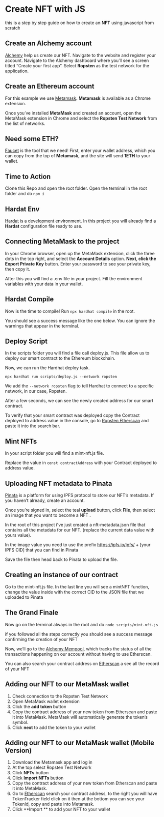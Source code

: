 # Create NFT with JS

this is a step by step guide on how to create an **NFT** using javascript from scratch

## Create an Alchemy account
[Alchemy](https://www.alchemy.com/) help us create our NFT.
Navigate to the website and register your account.
Navigate to the Alchemy dashboard where you’ll see a screen titled “Create your first app”.
Select **Ropsten** as the test network for the application.

## Create an Ethereum account

For this example we use [Metamask](https://metamask.io/).
**Metamask** is available as a Chrome extension.

Once you’ve installed **MetaMask** and created an account, open the MetaMask extension in Chrome and select the **Ropsten Test Network** from the list of networks.

## Need some ETH?

[Faucet](https://faucet.ropsten.be/) is the tool that we need!
First, enter your wallet address, which you can copy from the top of **Metamask**, and the site will send **1ETH** to your wallet.

## Time to Action

Clone this Repo and open the root folder.
Open the terminal in the root folder and do  `npm i`

## Hardat Env

[Hardat](https://hardhat.org/) is a development environment.
In this project you will already find a **Hardat** configuration file ready to use.

## Connecting MetaMask to the project

In your Chrome browser, open up the MetaMask extension, click the three dots in the top right, and select the **Account Details** option. **Next, click the Export Private Key** button. Enter your password to see your private key, then copy it.

After this you will find a .env file in your project.
Fill the environment variables with your data in your wallet.

## Hardat Compile

Now is the time to compile!
Run `npx hardhat compile` in the root.

You should see a success message like the one below. You can ignore the warnings that appear in the terminal.

## Deploy Script

In the scripts folder you will find a file call deploy.js.
This file allow us to deploy our smart contract to the Ethereum blockchain.

Now, we can run the Hardhat deploy task.

    npx hardhat run scripts/deploy.js --network ropsten
We add the `--network ropsten` flag to tell Hardhat to connect to a specific network, in our case, Ropsten.

After a few seconds, we can see the newly created address for our smart contract.

To verify that your smart contract was deployed copy the Contract deployed to address value in the console, go to [Ropsten Etherscan](https://ropsten.etherscan.io/) and paste it into the search bar.

## Mint NFTs

In your script folder you will find a mint-nft.js file.

Replace the value in `const contractAddress` with your Contract deployed to address value.

## Uploading NFT metadata to Pinata

[Pinata](https://pinata.cloud/)  is a platform for using IPFS protocol to store our NFT’s metadata. If you haven’t already, create an account.

Once you’re signed in, select the teal  **upload**  button, click  **File**, then select an image that you want to become a NFT .

In the root of this project i've just created a nft-metadata.json file that contains all the metadata for our NFT. (replace the current data value with yours value).

In the image value you need to use the prefix https://ipfs.io/ipfs/ + [your IPFS CID] that you can find in Pinata

Save the file then head back to Pinata to upload the file.

## Creating an instance of our contract
Go to the mint-nft.js file.
In the last line you will see a mintNFT function, change the value inside with the correct CID to the JSON file that we uploaded to Pinata

## The Grand Finale
Now go on the terminal always in the root and do `node scripts/mint-nft.js`

if you followed all the steps correctly you should see a success message confirming the creation of your NFT

Now, we’ll go to the [Alchemy Mempool](https://dashboard.alchemyapi.io/mempool), which tracks the status of all the transactions happening on our account without having to use Etherscan.

You can also search your contract address on [Etherscan](https://ropsten.etherscan.io/) a see all the record of your NFT

## Adding our NFT to our MetaMask wallet

1.  Check connection to the Ropsten Test Network
2.  Open MetaMask wallet extension
3.  Click the  **add token**  button
4.  Copy the contract address of your new token from Etherscan and paste it into MetaMask. MetaMask will automatically generate the token’s symbol.
5.  Click  **next**  to add the token to your wallet


## Adding our NFT to our MetaMask wallet (Mobile Version)

1.  Download the Metamask app and log in
2.  At the top select Ropsten Test Network
3.  Click  **NFTs**  button
4.  Click  **Import NFTs**  button
5.  Copy the contract address of your new token from Etherscan and paste it into MetaMask.
6.  Go to [Etherscan](https://ropsten.etherscan.io/) search your contract address, to the right you will have TokenTracker field click on it then at the bottom you can see your TokenId, copy and paste into Metamask.
7. Click  **Import **  to add your NFT to your wallet